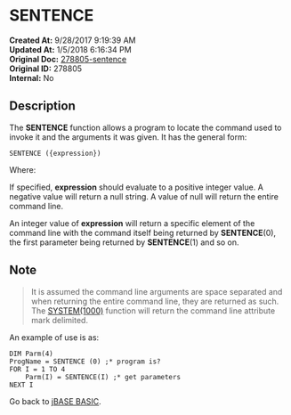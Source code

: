 # SENTENCE

**Created At:** 9/28/2017 9:19:39 AM  
**Updated At:** 1/5/2018 6:16:34 PM  
**Original Doc:** [278805-sentence](https://docs.jbase.com/36868-jbase-basic/278805-sentence)  
**Original ID:** 278805  
**Internal:** No  

## Description

The **SENTENCE** function allows a program to locate the command used to invoke it and the arguments it was given. It has the general form:

```
SENTENCE ({expression})
```

Where:

If specified, **expression** should evaluate to a positive integer value. A negative value will return a null string. A value of null will return the entire command line.

An integer value of **expression** will return a specific element of the command line with the command itself being returned by **SENTENCE**(0), the first parameter being returned by **SENTENCE**(1) and so on.

## Note

> It is assumed the command line arguments are space separated and when returning the entire command line, they are returned as such. The [SYSTEM(1000)](./../system-functions) function will return the command line attribute mark delimited.

An example of use is as:

```
DIM Parm(4)
ProgName = SENTENCE (0) ;* program is?
FOR I = 1 TO 4
    Parm(I) = SENTENCE(I) ;* get parameters
NEXT I
```

Go back to [jBASE BASIC](./../jbase-basic-programmers-reference-guide).
